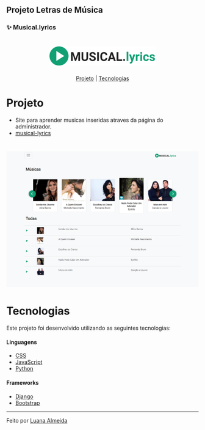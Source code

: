 ## Projeto Letras de Música 

### ✨ Musical.lyrics

<h1 align="center">
    <img alt="PlantManager" title="Podcast" src="https://github.com/luanaAlm/musical.lyrics/blob/main/static/imagem/logo.png" height="50"  />
</h1>

<p align="center">
    <a href="#Projeto">Projeto</a> | 
    <a href="#Tecnologias">Tecnologias</a> 
</p>


# Projeto

 - Site para aprender musicas inseridas atraves da página do administrador.
 -  [musical-lyrics](https://musical-lyrics.herokuapp.com/)
 
 
 <h1 align = "center">
    <img alt = "Musical.lyrics" title = "Projeto Letras de Música" src = "https://github.com/luanaAlm/musical.lyrics/blob/main/static/imagem/screencapture-127-0-0-1-8000-2021-05-11-19_03_34.png" />
</h1>

# Tecnologias

Este projeto foi desenvolvido utilizando as seguintes tecnologias:

#### Linguagens

- [CSS](https://www.w3schools.com/css/)
- [JavaScript](https://developer.mozilla.org/pt-BR/docs/Web/JavaScript)
- [Python](https://www.python.org/)

#### Frameworks

- [Django](https://www.djangoproject.com/)
- [Bootstrap](https://getbootstrap.com/docs/4.6/getting-started/introduction/)


<hr>

Feito por [Luana Almeida](https://github.com/luanaAlm) 
